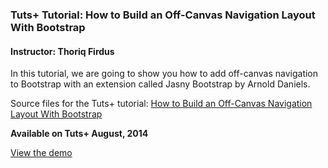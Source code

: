 ### Tuts+ Tutorial: How to Build an Off-Canvas Navigation Layout With Bootstrap
#### Instructor: Thoriq Firdus

In this tutorial, we are going to show you how to add off-canvas navigation to Bootstrap with an extension called Jasny Bootstrap by Arnold Daniels.

Source files for the Tuts+ tutorial: [How to Build an Off-Canvas Navigation Layout With Bootstrap](https://webdesign.tutsplus.com/tutorials/how-to-build-an-off-canvas-navigation-layout-with-bootstrap--cms-21991)

**Available on Tuts+ August, 2014**

[View the demo](http://tutsplus.github.io/)
